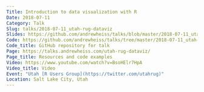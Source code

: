 ```yaml
---
Title: Introduction to data visualization with R
Date: 2018-07-11
Category: Talk
Slug: talks/2018-07-11_utah-rug-dataviz
Slides: https://github.com/andrewheiss/talks/blob/master/2018-07-11_utah-rug-dataviz/presentation/andrew-heiss_2018-07-11_utah-rug-dataviz.pdf
Code: https://github.com/andrewheiss/talks/tree/master/2018-07-11_utah-rug-dataviz
Code_title: GitHub repository for talk
Page: https://talks.andrewheiss.com/utah-rug-dataviz/
Page_title: Resources and code examples
Video: https://www.youtube.com/watch?v=BsoHElr7HpA
Video_title: Video
Event: "Utah [R Users Group](https://twitter.com/utahrug)"
Location: Salt Lake City, Utah
---
```

